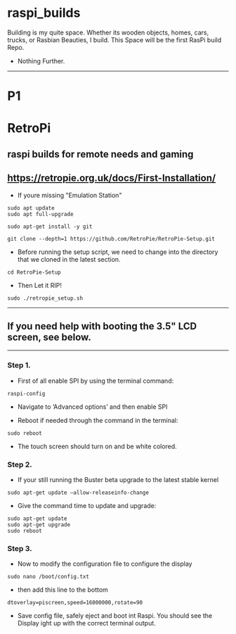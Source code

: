 # raspi_builds
Building is my quite space. Whether its wooden objects, homes, cars, trucks, or Rasbian Beauties, I build. 
This Space will be the first RasPi build Repo. 

- Nothing Further. 



---
# P1
# RetroPi
## raspi builds for remote needs and gaming
https://retropie.org.uk/docs/First-Installation/
---
- If youre missing "Emulation Station"
```
sudo apt update
sudo apt full-upgrade

sudo apt-get install -y git

git clone --depth=1 https://github.com/RetroPie/RetroPie-Setup.git
```
- Before running the setup script, we need to change into the directory that we cloned in the latest section.
```
cd RetroPie-Setup
```
- Then Let it RIP!
```
sudo ./retropie_setup.sh
```


---

## If you need help with booting the 3.5" LCD screen, see below. 
---
### Step 1.
- First of all enable SPI by using the terminal command:

```
raspi-config
```
- Navigate to ‘Advanced options’ and then enable SPI

- Reboot if needed through the command in the terminal:

```
sudo reboot
```
- The touch screen should turn on and be white colored.

### Step 2.

- If your still running the Buster beta upgrade to the latest stable kernel
```
sudo apt-get update –allow-releaseinfo-change
```
- Give the command time to update and upgrade:
```
sudo apt-get update
sudo apt-get upgrade
sudo reboot
```
### Step 3.
- Now to modify the configuration file to configure the display
```
sudo nano /boot/config.txt
```
- then add this line to the bottom

```
dtoverlay=piscreen,speed=16000000,rotate=90
```

- Save config file, safely eject and boot int Raspi. You should see the Display ight up with the correct terminal output. 

[def]: https://retropie.org.uk/docs/First-Installation/
